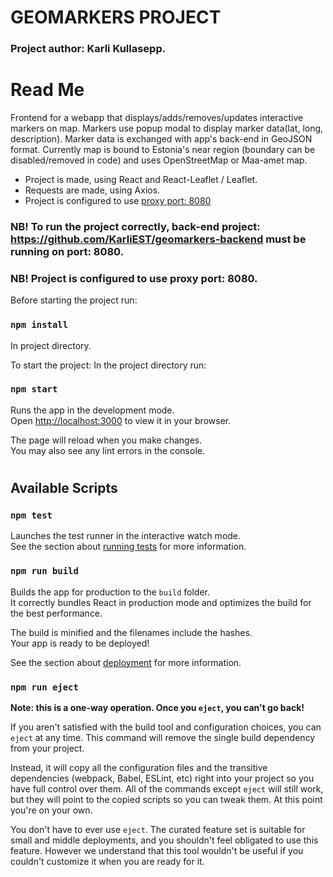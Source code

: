 # GEOMARKERS PROJECT

### Project author: Karli Kullasepp.

# Read Me

Frontend for a webapp that displays/adds/removes/updates interactive markers on map. 
Markers use popup modal to display marker data(lat, long, description).
Marker data is exchanged with app's back-end in GeoJSON format. 
Currently map is bound to Estonia's near region (boundary can be disabled/removed in code) and uses OpenStreetMap or Maa-amet map.

* Project is made, using React and React-Leaflet / Leaflet.
* Requests are made, using Axios.
* Project is configured to use [proxy port: 8080](package.json)

### NB! To run the project correctly, back-end project: https://github.com/KarliEST/geomarkers-backend must be running on port: 8080.
### NB! Project is configured to use proxy port: 8080.

Before starting the project run:
### `npm install`
In project directory.

To start the project: In the project directory run:

### `npm start`

Runs the app in the development mode.\
Open [http://localhost:3000](http://localhost:3000) to view it in your browser.

The page will reload when you make changes.\
You may also see any lint errors in the console.

#
#
#
#
#
## Available Scripts


### `npm test`

Launches the test runner in the interactive watch mode.\
See the section about [running tests](https://facebook.github.io/create-react-app/docs/running-tests) for more
information.

### `npm run build`

Builds the app for production to the `build` folder.\
It correctly bundles React in production mode and optimizes the build for the best performance.

The build is minified and the filenames include the hashes.\
Your app is ready to be deployed!

See the section about [deployment](https://facebook.github.io/create-react-app/docs/deployment) for more information.

### `npm run eject`

**Note: this is a one-way operation. Once you `eject`, you can't go back!**

If you aren't satisfied with the build tool and configuration choices, you can `eject` at any time. This command will
remove the single build dependency from your project.

Instead, it will copy all the configuration files and the transitive dependencies (webpack, Babel, ESLint, etc) right
into your project so you have full control over them. All of the commands except `eject` will still work, but they will
point to the copied scripts so you can tweak them. At this point you're on your own.

You don't have to ever use `eject`. The curated feature set is suitable for small and middle deployments, and you
shouldn't feel obligated to use this feature. However we understand that this tool wouldn't be useful if you couldn't
customize it when you are ready for it.

